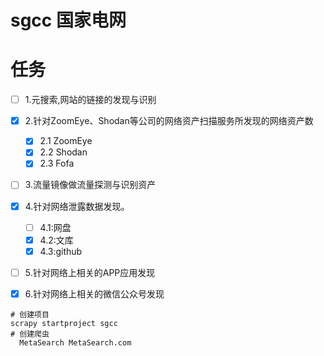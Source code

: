 # sgcc 国家电网

# 任务
- [ ] 1.元搜索,网站的链接的发现与识别
- [x] 2.针对ZoomEye、Shodan等公司的网络资产扫描服务所发现的网络资产数
    - [x] 2.1 ZoomEye
    - [x] 2.2 Shodan
    - [x] 2.3 Fofa
- [ ] 3.流量镜像做流量探测与识别资产
- [x] 4.针对网络泄露数据发现。
    - [ ] 4.1:网盘
    - [x] 4.2:文库
    - [x] 4.3:github
- [ ] 5.针对网络上相关的APP应用发现
- [x] 6.针对网络上相关的微信公众号发现


```shell script
# 创建项目
scrapy startproject sgcc
# 创建爬虫
  MetaSearch MetaSearch.com
```

 
